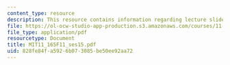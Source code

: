 ```yaml
---
content_type: resource
description: This resource contains information regarding lecture slides.
file: https://ol-ocw-studio-app-production.s3.amazonaws.com/courses/11-165-infrastructure-and-energy-technology-challenges-fall-2011/828fe84fa5926b073085be50ee92aa72_MIT11_165F11_ses15.pdf
file_type: application/pdf
resourcetype: Document
title: MIT11_165F11_ses15.pdf
uid: 828fe84f-a592-6b07-3085-be50ee92aa72
---
```

